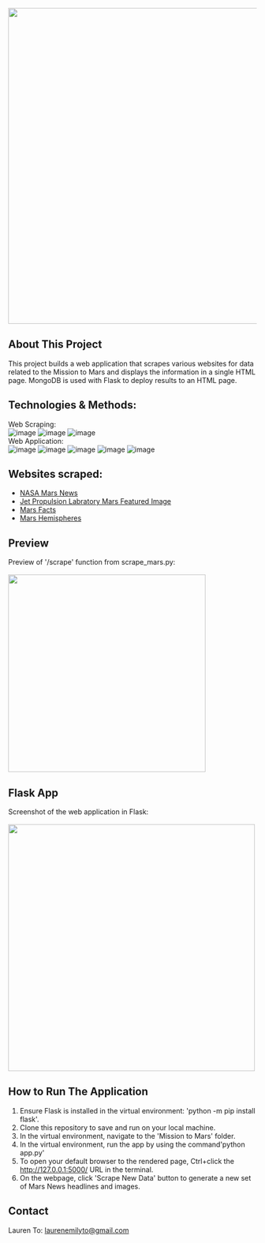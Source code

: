 <img src="https://i.pinimg.com/originals/e0/6d/8b/e06d8be6a953c0348b09f2b0d1b02474.jpg" width=640 align=center> <br>

## About This Project
This project builds a web application that scrapes various websites for data related to the Mission to Mars and displays the information in a single HTML page. MongoDB is used with Flask to deploy results to an HTML page.

## Technologies & Methods:
Web Scraping: <br>
![image](https://img.shields.io/badge/technologies-Beautiful%20Soup-blue)
![image](https://img.shields.io/badge/technologies-Pandas-blue)
![image](https://img.shields.io/badge/technologies-Splinter-blue) <br>
Web Application: <br>
![image](https://img.shields.io/badge/technologies-MongoDB-brightgreen)
![image](https://img.shields.io/badge/technologies-flask-brightgreen)
![image](https://img.shields.io/badge/technologies-bootstrap-brightgreen)
![image](https://img.shields.io/badge/technologies-html-brightgreen)
![image](https://img.shields.io/badge/technologies-css-brightgreen)

## Websites scraped:
- [NASA Mars News](https://redplanetscience.com/)
- [Jet Propulsion Labratory Mars Featured Image](https://spaceimages-mars.com/)
- [Mars Facts](https://galaxyfacts-mars.com/)
- [Mars Hemispheres](https://marshemispheres.com/)

## Preview
Preview of '/scrape' function from scrape_mars.py:
<br>
<br>
<img src="https://i.pinimg.com/originals/ce/34/55/ce345585ddc7d30437d6ff24d96ddbb0.jpg" width=400 align=center> <br>

## Flask App
Screenshot of the web application in Flask: 
<br>
<br>
<img src="https://i.pinimg.com/originals/33/8a/4b/338a4bfa2557ef2f89b00c43f7bf6627.jpg" width=500 align=center> <br>

## How to Run The Application
1. Ensure Flask is installed in the virtual environment: 'python -m pip install flask'.
2. Clone this repository to save and run on your local machine.
3. In the virtual environment, navigate to the 'Mission to Mars' folder.
4. In the virtual environment, run the app by using the command'python app.py'
5. To open your default browser to the rendered page, Ctrl+click the http://127.0.0.1:5000/ URL in the terminal.
6. On the webpage, click 'Scrape New Data' button to generate a new set of Mars News headlines and images.

## Contact
Lauren To: [laurenemilyto@gmail.com](laurenemilyto@gmail.com)
